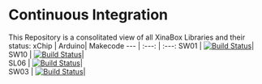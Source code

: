 # Continuous Integration
This Repository is a consolitated view of all XinaBox Libraries and their status:
xChip | Arduino| Makecode
--- | :---: | :---:
SW01 | [![Build Status](https://travis-ci.org/xinabox/arduino-SW01.svg?branch=master)](https://travis-ci.org/xinabox/arduino-SW01)|  
SW10 | [![Build Status](https://travis-ci.org/xinabox/arduino-SW10.svg?branch=master)](https://travis-ci.org/xinabox/arduino-SW10)|  
SL06 | [![Build Status](https://travis-ci.org/xinabox/arduino-SL06.svg?branch=master)](https://travis-ci.org/xinabox/arduino-SL06)|  
SW03 | [![Build Status](https://travis-ci.org/xinabox/arduino-SW01.svg?branch=master)](https://travis-ci.org/xinabox/arduino-SW03)|  
